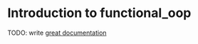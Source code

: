 # Introduction to functional_oop

TODO: write [great documentation](http://jacobian.org/writing/what-to-write/)
